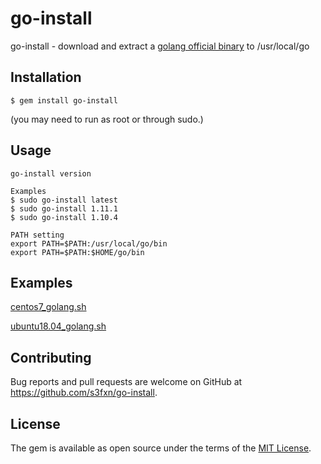 # go-install

go-install - download and extract a [golang official binary](https://golang.org/dl/) to /usr/local/go


## Installation

    $ gem install go-install

(you may need to run as root or through sudo.)

## Usage

```
go-install version

Examples
$ sudo go-install latest
$ sudo go-install 1.11.1
$ sudo go-install 1.10.4

PATH setting
export PATH=$PATH:/usr/local/go/bin
export PATH=$PATH:$HOME/go/bin
```

## Examples

[centos7_golang.sh](https://gist.github.com/s3fxn/e1f3026722b0d074c34223a2cf60cece)

[ubuntu18.04_golang.sh](https://gist.github.com/s3fxn/554de2d09a948d4a563a15ad1fe4db01)

## Contributing

Bug reports and pull requests are welcome on GitHub at https://github.com/s3fxn/go-install.

## License

The gem is available as open source under the terms of the [MIT License](https://opensource.org/licenses/MIT).
